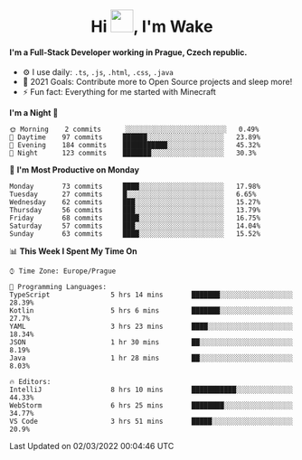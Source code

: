 <h1 align="center">Hi <img src="https://raw.githubusercontent.com/MrWakeCZ/MrWakeCZ/master/Hi.gif" width="40px" />, I'm Wake</h1>

#### I'm a Full-Stack Developer working in Prague, Czech republic.
- ⚙️ I use daily: `.ts`, `.js`, `.html`, `.css`, `.java`
- 🥅 2021 Goals: Contribute more to Open Source projects and sleep more!
- ⚡ Fun fact: Everything for me started with Minecraft

<!--START_SECTION:waka-->
**I'm a Night 🦉** 

```text
🌞 Morning    2 commits      ░░░░░░░░░░░░░░░░░░░░░░░░░   0.49% 
🌆 Daytime    97 commits     ██████░░░░░░░░░░░░░░░░░░░   23.89% 
🌃 Evening    184 commits    ███████████░░░░░░░░░░░░░░   45.32% 
🌙 Night      123 commits    ███████░░░░░░░░░░░░░░░░░░   30.3%

```
📅 **I'm Most Productive on Monday** 

```text
Monday       73 commits     ████░░░░░░░░░░░░░░░░░░░░░   17.98% 
Tuesday      27 commits     █░░░░░░░░░░░░░░░░░░░░░░░░   6.65% 
Wednesday    62 commits     ███░░░░░░░░░░░░░░░░░░░░░░   15.27% 
Thursday     56 commits     ███░░░░░░░░░░░░░░░░░░░░░░   13.79% 
Friday       68 commits     ████░░░░░░░░░░░░░░░░░░░░░   16.75% 
Saturday     57 commits     ███░░░░░░░░░░░░░░░░░░░░░░   14.04% 
Sunday       63 commits     ████░░░░░░░░░░░░░░░░░░░░░   15.52%

```


📊 **This Week I Spent My Time On** 

```text
⌚︎ Time Zone: Europe/Prague

💬 Programming Languages: 
TypeScript               5 hrs 14 mins       ███████░░░░░░░░░░░░░░░░░░   28.39% 
Kotlin                   5 hrs 6 mins        ███████░░░░░░░░░░░░░░░░░░   27.7% 
YAML                     3 hrs 23 mins       ████░░░░░░░░░░░░░░░░░░░░░   18.34% 
JSON                     1 hr 30 mins        ██░░░░░░░░░░░░░░░░░░░░░░░   8.19% 
Java                     1 hr 28 mins        ██░░░░░░░░░░░░░░░░░░░░░░░   8.03%

🔥 Editors: 
IntelliJ                 8 hrs 10 mins       ███████████░░░░░░░░░░░░░░   44.33% 
WebStorm                 6 hrs 25 mins       ████████░░░░░░░░░░░░░░░░░   34.77% 
VS Code                  3 hrs 51 mins       █████░░░░░░░░░░░░░░░░░░░░   20.9%

```


 Last Updated on 02/03/2022 00:04:46 UTC
<!--END_SECTION:waka-->
